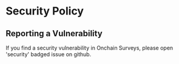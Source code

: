 # Security Policy

## Reporting a Vulnerability

If you find a security vulnerability in Onchain Surveys, please open 'security' badged issue on github.